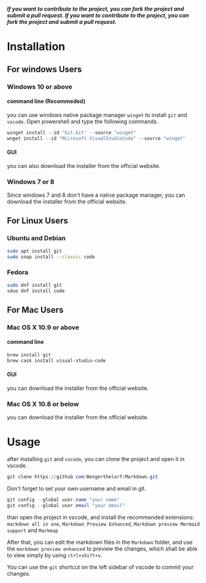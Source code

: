 ***If you want to contribute to the project, you can fork the project and submit a pull request. If you want to contribute to the project, you can fork the project and submit a pull request.***

# Installation
## For windows Users
### Windows 10 or above

#### command line (Recommeded)
you can use windows native package manager `winget` to install `git` and `vscode`.
Open powershell and type the following commands.
```powershell
winget install --id "Git.Git" --source "winget"
wnget install --id "Microsoft.VisualStudioCode" --source "winget"
```

#### GUI
you can also download the installer from the official website.

### Windows 7 or 8

Since windows 7 and 8 don't have a native package manager, you can download the installer from the official website.

## For Linux Users

### Ubuntu and Debian

```bash
sudo apt install git
sudo snap install --classic code
```

### Fedora

```bash
sudo dnf install git
sduo dnf install code
```

## For Mac Users

### Mac OS X 10.9 or above

#### command line 
```bash
brew install git
brew cask install visual-studio-code
```

#### GUI
you can download the installer from the official website.

### Mac OS X 10.8 or below

you can download the installer from the official website.

# Usage

after installing `git` and `vscode`, you can clone the project and open it in vscode.
```powershell
git clone https://github.com/Bengerthelorf/Markdown.git
```

Don't forget to set your own username and email in git.
```powershell
git config --global user.name "your name"
git config --global user.email "your email"
```

than open the project in vscode, and install the recommended extensions: `markdown all in one`, `Markdown Preview Enhanced`, `Markdown preview Mermaid support` and `Markmap`

After that, you can edit the markdown files in the `Markdown` folder, and use the `markdown preview enhanced` to preview the changes, which shall be able to view simply by using `ctrl+shift+v`.

You can use the `git` shortcut on the left sidebar of vscode to commit your changes.